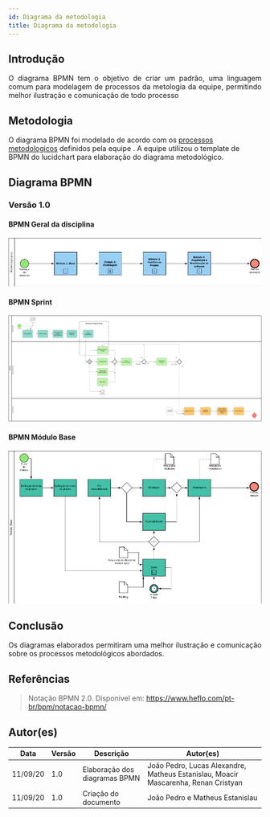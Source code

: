 ```yaml
---
id: Diagrama da metodologia
title: Diagrama da metodologia
---
```



## Introdução

<p align = "justify">
O diagrama BPMN tem o objetivo de criar um padrão, uma linguagem comum para modelagem de processos da metologia da equipe, permitindo melhor ilustração e comunicação de todo processo
</p>

## Metodologia

O diagrama BPMN foi modelado de acordo com os [processos metodologicos](./metodologia.md) definidos pela equipe . A equipe utilizou o template de BPMN do lucidchart para elaboração do diagrama metodológico.



## Diagrama BPMN


### Versão 1.0

#### BPMN Geral da disciplina

![Bpmn geral](../assets/Bpmn/bpmn_geral.png)

#### BPMN Sprint

![BPMN Sprint](../assets/Bpmn/bpmn_sprint.png)

#### BPMN Módulo Base

![BPMN Sprint](../assets/Bpmn/bpmn_base.png)


## Conclusão

<p align = "justify">
Os diagramas elaborados permitiram uma melhor ilustração e comunicação sobre os processos metodológicos abordados.
</p>

## Referências

> Notação BPMN 2.0. Disponivel em: https://www.heflo.com/pt-br/bpm/notacao-bpmn/

## Autor(es)

| Data | Versão | Descrição | Autor(es) |
| -- | -- | -- | -- |
| 11/09/20 | 1.0 | Elaboração dos diagramas BPMN | João Pedro, Lucas Alexandre, Matheus Estanislau, Moacir Mascarenha, Renan Cristyan| 
| 11/09/20 | 1.0 | Criação do documento | João Pedro e Matheus Estanislau | 